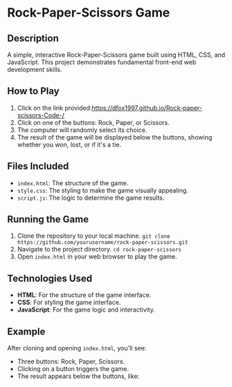 # Rock-Paper-Scissors Game

## Description
A simple, interactive Rock-Paper-Scissors game built using HTML, CSS, and JavaScript. This project demonstrates fundamental front-end web development skills.

## How to Play
1. Click on the link provided:https://dfox1997.github.io/Rock-paper-scissors-Code-/
2. Click on one of the buttons: Rock, Paper, or Scissors.
3. The computer will randomly select its choice.
4. The result of the game will be displayed below the buttons, showing whether you won, lost, or if it's a tie.

## Files Included
- `index.html`: The structure of the game.
- `style.css`: The styling to make the game visually appealing.
- `script.js`: The logic to determine the game results.

## Running the Game
1. Clone the repository to your local machine.
   ```git clone https://github.com/yourusername/rock-paper-scissors.git```
2. Navigate to the project directory.
   ```cd rock-paper-scissors```
3. Open `index.html` in your web browser to play the game.

## Technologies Used
- **HTML**: For the structure of the game interface.
- **CSS**: For styling the game interface.
- **JavaScript**: For the game logic and interactivity.

## Example
After cloning and opening `index.html`, you'll see:
- Three buttons: Rock, Paper, Scissors.
- Clicking on a button triggers the game.
- The result appears below the buttons, like:
